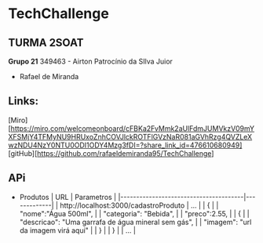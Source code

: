 # TechChallenge

## TURMA 2SOAT

**Grupo 21**
349463 - Airton Patrocínio da SIlva Juior

- Rafael de Miranda

## Links:

[Miro][https://miro.com/welcomeonboard/cFBKa2FvMmk2aUlFdmJUMVkzV09mYXFSMjY4TFMyNU9HRUxoZnhCOVJlckROTFlGVzNaR081aGVhRzg4QVZLeXwzNDU4NzY0NTU0ODI1ODY4Mzg3fDI=?share_link_id=476610680949]
[gitHub][https://github.com/rafaeldemiranda95/TechChallenge]

## APi

- Produtos
  | URL | Parametros |
  |---------------------------------------|-------------|
  | http://localhost:3000/cadastroProduto | ...
  | | {
  | | "nome":"Água 500ml",
  | | "categoria": "Bebida",
  | | "preco":2.55,
  | | {
  | | "descricao": "Uma garrafa de água mineral sem gás",
  | | "imagem": "url da imagem virá aqui"
  | | }
  | | }
  | | ...
  |

  <!-- - http://localhost:3000/cadastroProduto
    ...
    {
    "nome":"Água 500ml",
    "categoria": "Bebida",
    "preco":2.55,
    "descricao": "Uma garrafa de água mineral sem gás",
    "imagem": "url da imagem virá aqui"
    }
    ... -->

